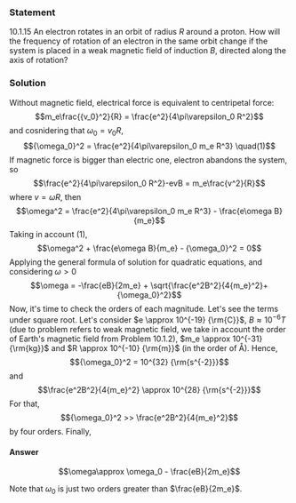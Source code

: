 ###  Statement 

$10.1.15$ An electron rotates in an orbit of radius $R$ around a proton. How will the frequency of rotation of an electron in the same orbit change if the system is placed in a weak magnetic field of induction $B$, directed along the axis of rotation? 

### Solution

Without magnetic field, electrical force is equivalent to centripetal force: $$m_e\frac{{v_0}^2}{R} = \frac{e^2}{4\pi\varepsilon_0 R^2}$$ and cosnidering that $\omega_0 = v_0 R$, $${\omega_0}^2 = \frac{e^2}{4\pi\varepsilon_0 m_e R^3} \quad(1)$$ If magnetic force is bigger than electric one, electron abandons the system, so $$\frac{e^2}{4\pi\varepsilon_0 R^2}-evB = m_e\frac{v^2}{R}$$ where $v = \omega R$, then $$\omega^2 = \frac{e^2}{4\pi\varepsilon_0 m_e R^3} - \frac{e\omega B}{m_e}$$ Taking in account (1), $$\omega^2 + \frac{e\omega B}{m_e} - {\omega_0}^2 = 0$$ Applying the general formula of solution for quadratic equations, and considering $\omega > 0$ $$\omega = -\frac{eB}{2m_e} + \sqrt{\frac{e^2B^2}{4{m_e}^2}+{\omega_0}^2}$$ Now, it's time to check the orders of each magnitude. Let's see the terms under square root. Let's consider $e \approx 10^{-19} {\rm{C}}$, $B \approx 10^{-6} T$ (due to problem refers to weak magnetic field, we take in account the order of Earth's magnetic field from Problem 10.1.2), $m_e \approx 10^{-31} {\rm{kg}}$ and $R \approx 10^{-10} {\rm{m}}$ (in the order of Å). Hence, $${\omega_0}^2 = 10^{32} {\rm{s^{-2}}}$$ and $$\frac{e^2B^2}{4{m_e}^2} \approx 10^{28} {\rm{s^{-2}}}$$ For that, $${\omega_0}^2 >> \frac{e^2B^2}{4{m_e}^2}$$ by four orders. Finally, 

#### Answer

$$\omega\approx \omega_0 - \frac{eB}{2m_e}$$ 

Note that $\omega_0$ is just two orders greater than $\frac{eB}{2m_e}$. 
